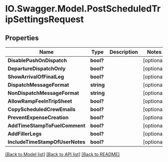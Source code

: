 # IO.Swagger.Model.PostScheduledTripSettingsRequest
## Properties

Name | Type | Description | Notes
------------ | ------------- | ------------- | -------------
**DisablePushOnDispatch** | **bool?** |  | [optional] 
**DepartureDispatchOnly** | **bool?** |  | [optional] 
**ShowArrivalOfFinalLeg** | **bool?** |  | [optional] 
**DispatchMessageFormat** | **string** |  | [optional] 
**NonDispatchMessageFormat** | **string** |  | [optional] 
**AllowRampFeeInTripSheet** | **bool?** |  | [optional] 
**CopyScheduledCrewEmails** | **bool?** |  | [optional] 
**PreventExpenseCreation** | **bool?** |  | [optional] 
**AddTimeStampToFuelComment** | **bool?** |  | [optional] 
**AddFillerLegs** | **bool?** |  | [optional] 
**IncludeTimeStampOfUserNotes** | **bool?** |  | [optional] 

[[Back to Model list]](../README.md#documentation-for-models) [[Back to API list]](../README.md#documentation-for-api-endpoints) [[Back to README]](../README.md)

